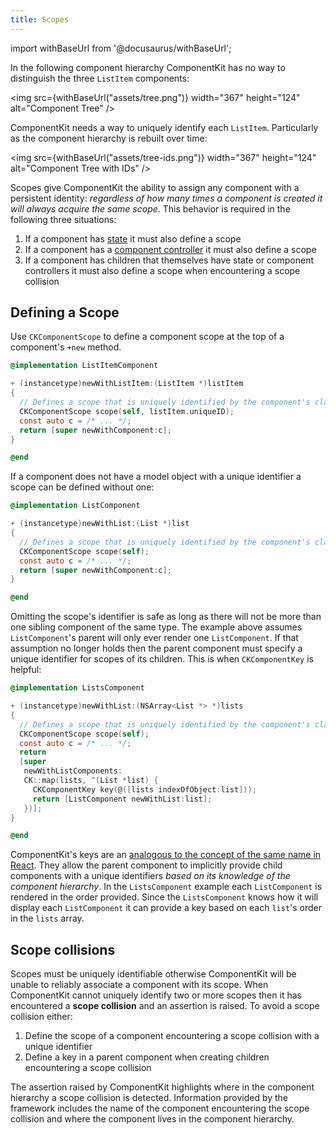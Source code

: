 ```yaml
---
title: Scopes
---
```


import withBaseUrl from '@docusaurus/withBaseUrl';

In the following component hierarchy ComponentKit has no way to distinguish the three `ListItem` components:

<img src={withBaseUrl("assets/tree.png")} width="367" height="124" alt="Component Tree" />

ComponentKit needs a way to uniquely identify each `ListItem`. Particularly as the component hierarchy is rebuilt over time:

<img src={withBaseUrl("assets/tree-ids.png")} width="367" height="124" alt="Component Tree with IDs" />

Scopes give ComponentKit the ability to assign any component with a persistent identity: _regardless of how many times a component is created it will always acquire the same scope_. This behavior is required in the following three situations:

1. If a component has [state](state) it must also define a scope
2. If a component has a [component controller](component-controllers) it must also define a scope
3. If a component has children that themselves have state or component controllers it must also define a scope when encountering a scope collision

## Defining a Scope

Use `CKComponentScope` to define a component scope at the top of a component's `+new` method.

```objectivec
@implementation ListItemComponent

+ (instancetype)newWithListItem:(ListItem *)listItem
{
  // Defines a scope that is uniquely identified by the component's class (i.e. ListItemComponent) and the provided identifier.
  CKComponentScope scope(self, listItem.uniqueID);
  const auto c = /* ... */;
  return [super newWithComponent:c];
}

@end
```

If a component does not have a model object with a unique identifier a scope can be defined without one:

```objectivec
@implementation ListComponent

+ (instancetype)newWithList:(List *)list
{
  // Defines a scope that is uniquely identified by the component's class (i.e. ListComponent).
  CKComponentScope scope(self);
  const auto c = /* ... */;
  return [super newWithComponent:c];
}

@end
```

Omitting the scope's identifier is safe as long as there will not be more than one sibling component of the same type. The example above assumes `ListComponent`'s parent will only ever render one `ListComponent`. If that assumption no longer holds then the parent component must specify a unique identifier for scopes of its children. This is when `CKComponentKey` is helpful:

```objectivec
@implementation ListsComponent

+ (instancetype)newWithList:(NSArray<List *> *)lists
{
  // Defines a scope that is uniquely identified by the component's class (i.e. ListComponent).
  CKComponentScope scope(self);
  const auto c = /* ... */;
  return
  [super
   newWithListComponents:
   CK::map(lists, ^(List *list) {
     CKComponentKey key(@([lists indexOfObject:list]));
     return [ListComponent newWithList:list];
   })];
}

@end
```

ComponentKit's keys are an [analogous to the concept of the same name in React](https://facebook.github.io/react/docs/lists-and-keys.html#keys). They allow the parent component to implicitly provide child components with a unique identifiers _based on its knowledge of the component hierarchy_. In the `ListsComponent` example each `ListComponent` is rendered in the order provided. Since the `ListsComponent` knows how it will display each `ListComponent` it can provide a key based on each `list`'s order in the `lists` array.

## Scope collisions

Scopes must be uniquely identifiable otherwise ComponentKit will be unable to reliably associate a component with its scope. When ComponentKit cannot uniquely identify two or more scopes then it has encountered a **scope collision** and an assertion is raised. To avoid a scope collision either:

1. Define the scope of a component encountering a scope collision with a unique identifier
2. Define a key in a parent component when creating children encountering a scope collision

The assertion raised by ComponentKit highlights where in the component hierarchy a scope collision is detected. Information provided by the framework includes the name of the component encountering the scope collision and where the component lives in the component hierarchy.
